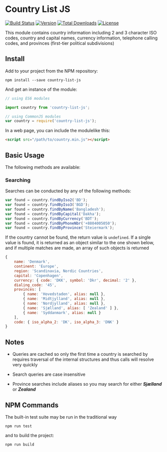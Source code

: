 # Country List JS

[![Build Status](https://travis-ci.org/i-rocky/country-list-js.svg?branch=master)](https://travis-ci.org/i-rocky/country-list-js) [![Version](https://img.shields.io/npm/v/country-list-js.svg)](https://www.npmjs.com/package/country-list-js)
[![Total Downloads](https://img.shields.io/npm/dt/country-list-js.svg)](https://www.npmjs.com/package/country-list-js)
[![License](https://img.shields.io/github/license/i-rocky/country-list-js.svg)](https://github.com/i-rocky/country-list-js/blob/master/LICENSE)

This module contains country information including 2 and 3 character ISO codes, country and capital names,
currency information, telephone calling codes, and provinces (first-tier political subdivisions)

## Install
Add to your project from the NPM repository:
```
npm install --save country-list-js
```
And get an instance of the module:
```javascript
// using ES6 modules

import country from 'country-list-js';

// using CommonJS modules
var country = require('country-list-js'); 
```
In a web page, you can include the modulelike this:
```html
<script src="/path/to/country.min.js"></script>
```

## Basic Usage

The following methods are available:

### Searching
Searches can be conducted by any of the following methods:

```javascript
var found = country.findByIso2('BD');
var found = country.findByIso3('BGD');
var found = country.findByName('Bangladesh');
var found = country.findByCapital('Dakha');
var found = country.findByCurrency('BDT');
var found = country.findByPhoneNbr('+8804005050');
var found = country.findByProvince('Steiermark');
```

If the country cannot be found, the return value is  `undefined`.
If a single value is found, it is returned as an object similar to the
one shown below, and if multiple matches are made, an array of such
objects is returned

```javascript
{ 
    name: 'Denmark',
    continent: 'Europe',
    region: 'Scandinavia, Nordic Countries',
    capital: 'Copenhagen',
    currency: { code: 'DKK', symbol: 'Dkr', decimal: '2' },
    dialing_code: '45',
    provinces: [
        { name: 'Hovedstaden', alias: null },
        { name: 'Midtjylland', alias: null },
        { name: 'Nordjylland', alias: null },
        { name: 'Sjælland', alias: [ 'Zealand' ] },
        { name: 'Syddanmark', alias: null }
    ],
    code: { iso_alpha_2: 'DK', iso_alpha_3: 'DNK' } 
}
```

## Notes

* Queries are cached so only the first time a country is searched by requires traversal
of the internal structures and thus calls will resolve very quickly

* Search queries are case insensitive

* Province searches include aliases so you may search for either ***Sjælland*** or ***Zealand***

## NPM Commands

The built-in test suite may be run in the traditional way
```
npm run test
```

and to build the project:
```
npm run build
```
